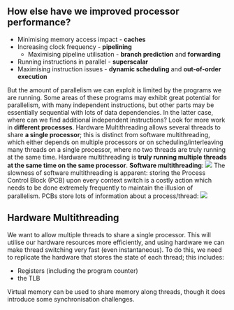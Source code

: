 ## How else have we improved processor performance?
- Minimising memory access impact - **caches**
- Increasing clock frequency - **pipelining**
	- Maximising pipeline utilisation - **branch prediction** and **forwarding**
- Running instructions in parallel - **superscalar**
- Maximising instruction issues - **dynamic scheduling** and **out-of-order execution**

But the amount of parallelism we can exploit is limited by the programs we are running. Some areas of these programs may exhibit great potential for parallelism, with many independent instructions, but other parts may be essentially sequential with lots of data dependencies.
In the latter case, where can we find additional independent instructions? Look for more work in **different processes**.
Hardware Multithreading allows several threads to share **a single processor**; this is distinct from software multithreading, which either depends on multiple processors or on scheduling/interleaving many threads on a single processor, where no two threads are truly running at the same time. Hardware multithreading is **truly running multiple threads at the same time on the same processor**.
**Software multithreading**:
![](Pasted%20image%2020230323141633.png)
The slowness of software multithreading is apparent: storing the Process Control Block (PCB) upon every context switch is a costly action which needs to be done extremely frequently to maintain the illusion of parallelism. PCBs store lots of information about a process/thread:
![](Pasted%20image%2020230323141823.png)

## Hardware Multithreading
We want to allow multiple threads to share a single processor. This will utilise our hardware resources more efficiently, and using hardware we can make thread switching very fast (even instantaneous). To do this, we need to replicate the hardware that stores the state of each thread; this includes:
- Registers (including the program counter)
- the TLB

Virtual memory can be used to share memory along threads, though it does introduce some synchronisation challenges.